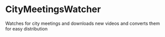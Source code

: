 # CityMeetingsWatcher
Watches for city meetings and downloads new videos and converts them for easy distribution
